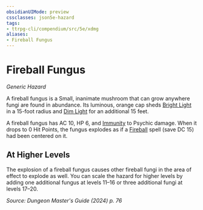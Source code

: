 ```yaml
---
obsidianUIMode: preview
cssclasses: json5e-hazard
tags:
- ttrpg-cli/compendium/src/5e/xdmg
aliases:
- Fireball Fungus
---
```

# Fireball Fungus
*Generic Hazard*  

A fireball fungus is a Small, inanimate mushroom that can grow anywhere fungi are found in abundance. Its luminous, orange cap sheds [Bright Light](/3-Mechanics/CLI/variant-rules/bright-light-xphb.md) in a 15-foot radius and [Dim Light](/3-Mechanics/CLI/variant-rules/dim-light-xphb.md) for an additional 15 feet.

A fireball fungus has AC 10, HP 6, and [Immunity](/3-Mechanics/CLI/variant-rules/immunity-xphb.md) to Psychic damage. When it drops to 0 Hit Points, the fungus explodes as if a [Fireball](/3-Mechanics/CLI/spells/fireball-xphb.md) spell (save DC 15) had been centered on it.

## At Higher Levels

The explosion of a fireball fungus causes other fireball fungi in the area of effect to explode as well. You can scale the hazard for higher levels by adding one additional fungus at levels 11–16 or three additional fungi at levels 17–20.

*Source: Dungeon Master's Guide (2024) p. 76*